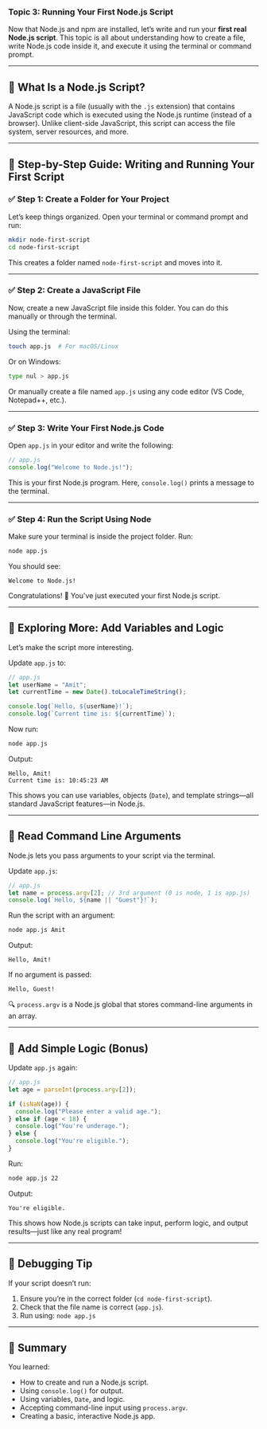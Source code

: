 ### Topic 3: Running Your First Node.js Script

Now that Node.js and npm are installed, let’s write and run your **first real Node.js script**. This topic is all about understanding how to create a file, write Node.js code inside it, and execute it using the terminal or command prompt.

---

## 🔹 What Is a Node.js Script?

A Node.js script is a file (usually with the `.js` extension) that contains JavaScript code which is executed using the Node.js runtime (instead of a browser). Unlike client-side JavaScript, this script can access the file system, server resources, and more.

---

## 🔹 Step-by-Step Guide: Writing and Running Your First Script

### ✅ Step 1: Create a Folder for Your Project

Let’s keep things organized. Open your terminal or command prompt and run:

```bash
mkdir node-first-script
cd node-first-script
```

This creates a folder named `node-first-script` and moves into it.

---

### ✅ Step 2: Create a JavaScript File

Now, create a new JavaScript file inside this folder. You can do this manually or through the terminal.

Using the terminal:

```bash
touch app.js  # For macOS/Linux
```

Or on Windows:

```bash
type nul > app.js
```

Or manually create a file named `app.js` using any code editor (VS Code, Notepad++, etc.).

---

### ✅ Step 3: Write Your First Node.js Code

Open `app.js` in your editor and write the following:

```javascript
// app.js
console.log("Welcome to Node.js!");
```

This is your first Node.js program. Here, `console.log()` prints a message to the terminal.

---

### ✅ Step 4: Run the Script Using Node

Make sure your terminal is inside the project folder. Run:

```bash
node app.js
```

You should see:

```
Welcome to Node.js!
```

Congratulations! 🎉 You've just executed your first Node.js script.

---

## 🔹 Exploring More: Add Variables and Logic

Let’s make the script more interesting.

Update `app.js` to:

```javascript
// app.js
let userName = "Amit";
let currentTime = new Date().toLocaleTimeString();

console.log(`Hello, ${userName}!`);
console.log(`Current time is: ${currentTime}`);
```

Now run:

```bash
node app.js
```

Output:

```
Hello, Amit!
Current time is: 10:45:23 AM
```

This shows you can use variables, objects (`Date`), and template strings—all standard JavaScript features—in Node.js.

---

## 🔹 Read Command Line Arguments

Node.js lets you pass arguments to your script via the terminal.

Update `app.js`:

```javascript
// app.js
let name = process.argv[2]; // 3rd argument (0 is node, 1 is app.js)
console.log(`Hello, ${name || "Guest"}!`);
```

Run the script with an argument:

```bash
node app.js Amit
```

Output:

```
Hello, Amit!
```

If no argument is passed:

```
Hello, Guest!
```

🔍 `process.argv` is a Node.js global that stores command-line arguments in an array.

---

## 🔹 Add Simple Logic (Bonus)

Update `app.js` again:

```javascript
// app.js
let age = parseInt(process.argv[2]);

if (isNaN(age)) {
  console.log("Please enter a valid age.");
} else if (age < 18) {
  console.log("You're underage.");
} else {
  console.log("You're eligible.");
}
```

Run:

```bash
node app.js 22
```

Output:

```
You're eligible.
```

This shows how Node.js scripts can take input, perform logic, and output results—just like any real program!

---

## 🔹 Debugging Tip

If your script doesn’t run:

1. Ensure you’re in the correct folder (`cd node-first-script`).
2. Check that the file name is correct (`app.js`).
3. Run using: `node app.js`

---

## 🔹 Summary

You learned:

* How to create and run a Node.js script.
* Using `console.log()` for output.
* Using variables, `Date`, and logic.
* Accepting command-line input using `process.argv`.
* Creating a basic, interactive Node.js app.
